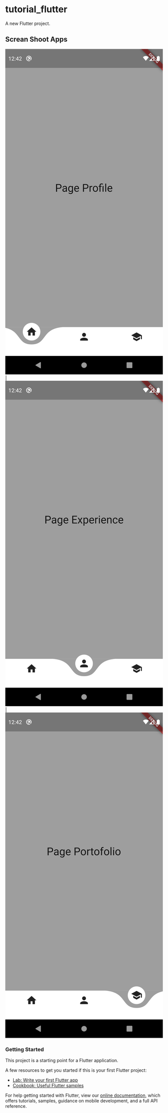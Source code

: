 # tutorial_flutter

A new Flutter project.

## Screan Shoot Apps

![Screan Shoot 1](images/Screenshot_1603647742.png) | ![Screan Shoot 2](images/Screenshot_1603647750.png) | ![Screan Shoot 3](images/Screenshot_1603647754.png)

### Getting Started

This project is a starting point for a Flutter application.

A few resources to get you started if this is your first Flutter project:

- [Lab: Write your first Flutter app](https://flutter.dev/docs/get-started/codelab)
- [Cookbook: Useful Flutter samples](https://flutter.dev/docs/cookbook)

For help getting started with Flutter, view our
[online documentation](https://flutter.dev/docs), which offers tutorials,
samples, guidance on mobile development, and a full API reference.
